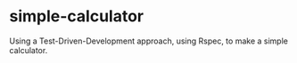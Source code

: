 # simple-calculator

Using a Test-Driven-Development approach, using Rspec, to make a simple calculator. 